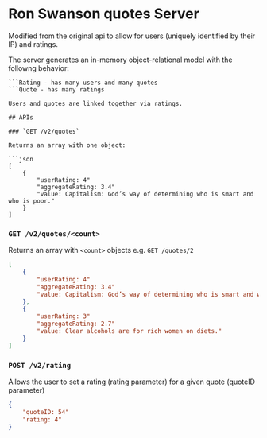 # Ron Swanson quotes Server

Modified from the original api to allow for users (uniquely identified by their IP) and ratings.

The server generates an in-memory object-relational model with the followng behavior:

```User - has many ratings
```Rating - has many users and many quotes
```Quote - has many ratings

Users and quotes are linked together via ratings.

## APIs

### `GET /v2/quotes`

Returns an array with one object:

```json
[
    {
        "userRating: 4"
        "aggregateRating: 3.4"
        "value: Capitalism: God’s way of determining who is smart and who is poor."
    }
]
```

### `GET /v2/quotes/<count>`

Returns an array with `<count>` objects e.g. `GET /quotes/2`

```json
[
    {
        "userRating: 4"
        "aggregateRating: 3.4"
        "value: Capitalism: God’s way of determining who is smart and who is poor."
    },
    {
        "userRating: 3"
        "aggregateRating: 2.7"
        "value: Clear alcohols are for rich women on diets."
    }
]
```
### `POST /v2/rating`

Allows the user to set a rating (rating parameter) for a given quote (quoteID parameter)

```json
{
    "quoteID: 54"
    "rating: 4"
}
```